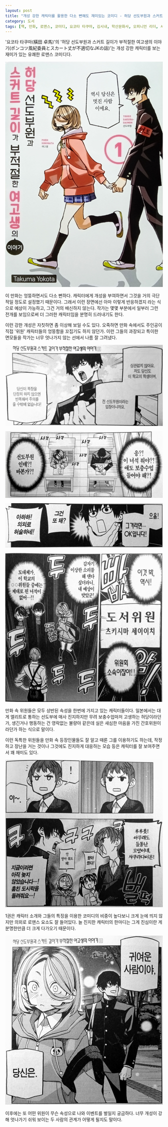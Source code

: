 ```yaml
---
layout: post
title: "개성 강한 캐릭터를 활용한 다소 뻔해도 재미있는 코미디 - 허당 선도부원과 스커트 길이가 부적절한 여고생의 이야기 1"
category: 도서
tags: [책, 만화, 로맨스, 코미디, 요코타 타쿠마, 김시내, 학산문화사, 오피니언 리더, 서평]
---
```


'요코타 타쿠마(橫田 卓馬)'의
'허당 선도부원과 스커트 길이가 부적절한 여고생의 이야기(ポンコツ風紀委員とスカート丈が不適切なJKの話)'는
개성 강한 캐릭터를 보는 재미가 있는 유쾌한 로맨스 코미디다.

![표지](/images/a-story-about-ponkotsu-fuukiiin-and-a-jk-with-inappropriate-skirt-length-1-comic-book-cover.jpg)

이 만화는 엉뚱하면서도 다소 뻔하다.
캐릭터에게 개성을 부여하면서 그것을 거의 극단적일 정도로 설정했기 때문이다.
그래서 이런 장면에선 아마 이렇게 반응하겠지 라는 식으로 예상이 가능하고, 그건 거의 배신하지 않는다.
작가는 몇몇 부분에서 일부러 그런 전개를 보임으로써 더 그러한 캐릭터임을 분명히 드러내기도 한다.

이런 강한 개성은 자칫하면 좀 이상해 보일 수도 있다.
오죽하면 만화 속에서도 주인공이 직접 '위원' 캐릭터들의 엉뚱함을 꼬집기도 하지 않던가.
이런 그들의 과장되고 특이한 면모들을 작가는 너무 엇나가지 않는 선에서 나름 잘 그려냈다.

![p5](/images/a-story-about-ponkotsu-fuukiiin-and-a-jk-with-inappropriate-skirt-length-1-comic-book-p005.jpg)

![p12](/images/a-story-about-ponkotsu-fuukiiin-and-a-jk-with-inappropriate-skirt-length-1-comic-book-p012.jpg)

![p59](/images/a-story-about-ponkotsu-fuukiiin-and-a-jk-with-inappropriate-skirt-length-1-comic-book-p059.jpg)

![p88](/images/a-story-about-ponkotsu-fuukiiin-and-a-jk-with-inappropriate-skirt-length-1-comic-book-p088.jpg)

만화 속 위원들은 모두 상반된 속성을 한번에 가지고 있는 캐릭터들이다.
일본에서는 대게 엘리트로 통하는 선도부에 매사 진지하지만 무려 보충수업마저 고생하는 허당이라던가,
생긴거나 행동하는 건 영락없는 불량아 같은데 실은 새심한 마음을 가진 간호위원이라던가 하는 식으로 말이다.

이런 독특한 위원들을 만화 속 등장인물들도 잘 알고 때론 그를 이용하기도 하는데,
작정하고 장난을 거는 것이나 그것에도 진지하게 대응하는 모습 등은
캐릭터를 잘 보여주면서 꽤 재미도 있다.

![p118](/images/a-story-about-ponkotsu-fuukiiin-and-a-jk-with-inappropriate-skirt-length-1-comic-book-p118.jpg)

1권은 캐릭터 소개와 그들의 특징을 이용한 코미디의 비중이 높다보니 크게 눈에 띄지 않지만
의외로 로맨스 요소도 잘 들어있다.
늘 진지한 캐릭터의 한마디는 그게 진심이란 게 분명한만큼 더 크게 다가오기 때문이다.

![p37](/images/a-story-about-ponkotsu-fuukiiin-and-a-jk-with-inappropriate-skirt-length-1-comic-book-p037.jpg)

이후에는 또 어떤 위원이 무슨 속성으로 나와 이벤트를 벌일지 궁금하다.
너무 개성이 강해 엇나가기 쉬워 보이는 두 사람의 관계가 어떻게 될지도 말이다.
